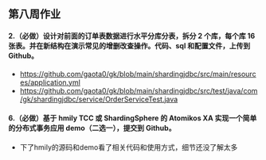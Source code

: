 ## 第八周作业
#### 2.（必做）设计对前面的订单表数据进行水平分库分表，拆分 2 个库，每个库 16 张表。并在新结构在演示常见的增删改查操作。代码、sql 和配置文件，上传到 Github。
- https://github.com/gaota0/gk/blob/main/shardingjdbc/src/main/resources/application.yml
- https://github.com/gaota0/gk/blob/main/shardingjdbc/src/test/java/com/gk/shardingjdbc/service/OrderServiceTest.java
#### 6.（必做）基于 hmily TCC 或 ShardingSphere 的 Atomikos XA 实现一个简单的分布式事务应用 demo（二选一），提交到 Github。
- 下了hmily的源码和demo看了相关代码和使用方式，细节还没了解太多